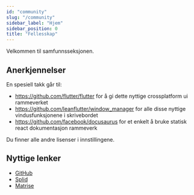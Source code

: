 ```yaml
---
id: "community"
slug: "/community"
sidebar_label: "Hjem"
sidebar_position: 0
title: "Fellesskap"
---
```


Velkommen til samfunnsseksjonen.

## Anerkjennelser

En spesiell takk går til:

* <https://github.com/flutter/flutter> for å gi dette nyttige crossplatform ui rammeverket
* <https://github.com/leanflutter/window_manager> for alle disse nyttige vindusfunksjonene i skrivebordet
* <https://github.com/facebook/docusaurus> for et enkelt å bruke statisk react dokumentasjon rammeverk

Du finner alle andre lisenser i innstillingene.

## Nyttige lenker

* [GitHub](https://github.com/LinwoodCloud/Butterfly)
* [Splid](https://go.linwood.dev/discord)
* [Matrise](https://go.linwood.dev/matrix)
